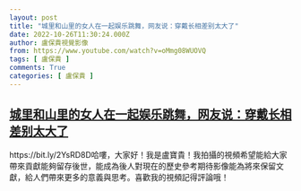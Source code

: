 ```yaml
---
layout: post
title: "城里和山里的女人在一起娱乐跳舞，网友说：穿戴长相差别太大了"
date: 2022-10-26T11:30:24.000Z
author: 盧保貴視覺影像
from: https://www.youtube.com/watch?v=oMmg08WUOVQ
tags: [ 盧保貴 ]
comments: True
categories: [ 盧保貴 ]
---
```

<!--1666783824000-->
[城里和山里的女人在一起娱乐跳舞，网友说：穿戴长相差别太大了](https://www.youtube.com/watch?v=oMmg08WUOVQ)
------

<div>
https://bit.ly/2YsRD8D哈嘍，大家好！我是盧寶貴！我拍攝的視頻希望能給大家帶來貢獻能夠留存後世，能成為後人對現在的歷史參考期待影像能為將來保留文獻，給人們帶來更多的意義與思考。喜歡我的視頻記得評論哦！
</div>
